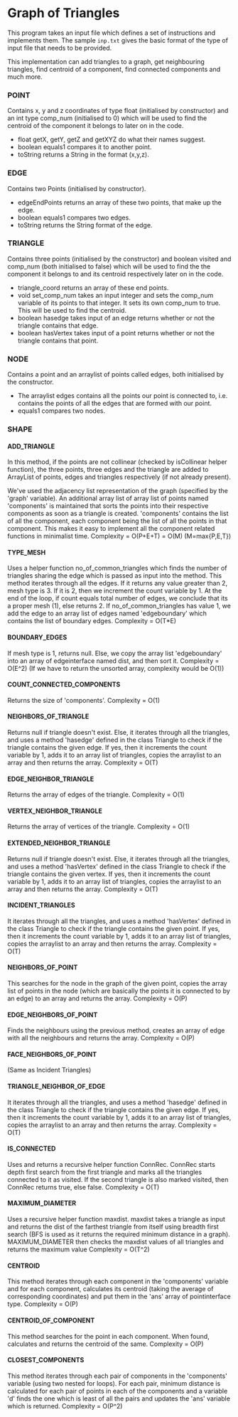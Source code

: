# Graph of Triangles

This program takes an input file which defines a set of instructions and implements them. The sample `inp.txt` gives the basic format of the type of input file that needs to be provided.

This implementation can add triangles to a graph, get neighbouring triangles, find centroid of a component, find connected components and much more.

### POINT

Contains x, y and z coordinates of type float (initialised by constructor) and an int type comp_num (initialised to 0) which will be used to find the centroid of the component it belongs to later on in the code. 
- float getX, getY, getZ and getXYZ do what their names suggest.
- boolean equals1 compares it to another point.
- toString returns a String in the format (x,y,z).

### EDGE

Contains two Points (initialised by constructor).
- edgeEndPoints returns an array of these two points, that make up the edge.
- boolean equals1 compares two edges.
- toString returns the String format of the edge.


### TRIANGLE

Contains three points (initialised by the constructor) and boolean visited and comp_num (both initialised to false) which will be used to find the the component it belongs to and its centroid respectively later on in the code. 
- triangle_coord returns an array of these end points.
- void set_comp_num takes an input integer and sets the comp_num variable of its points to that integer. It sets its own comp_num to true. This will be used to find the centroid.
- boolean hasedge takes input of an edge returns whether or not the triangle contains that edge.
- boolean hasVertex takes input of a point returns whether or not the triangle contains that point.


### NODE

Contains a point and an arraylist of points called edges, both initialised by the constructor.
- The arraylist edges contains all the points our point is connected to, i.e. contains the points of all the edges that are formed with our point.
- equals1 compares two nodes.


### SHAPE

#### ADD_TRIANGLE
In this method, if the points are not collinear (checked by isCollinear helper function), the three points, three edges and the triangle are added to ArrayList of points, edges and triangles respectively (if not already present).

We've used the adjacency list representation of the graph (specified by the 'graph' variable). 
An additional array list of array list of points named 'components' is maintained that sorts the points into their respective components as soon as a triangle is created. 
'components' contains the list of all the component, each component being the list of all the points in that component.
 This makes it easy to implement all the component related functions in minimalist time. 
Complexity = O(P+E+T) = O(M)     (M=max{P,E,T})

#### TYPE_MESH
Uses a helper function no_of_common_triangles which finds the number of triangles sharing the edge which is passed as input into the method. 
This method iterates through all the edges. If it returns any value greater than 2, mesh type is 3. If it is 2, then we increment the count variable by 1. At the end of the loop, if count equals total number of edges, we conclude that its a proper mesh (1), else returns 2.
If no_of_common_triangles has value 1, we add the edge to an array list of edges named 'edgeboundary' which contains the list of boundary edges.
Complexity = O(T*E)

#### BOUNDARY_EDGES
If mesh type is 1, returns null.
Else, we copy the array list 'edgeboundary' into an array of edgeinterface named dist, and then sort it.
Complexity = O(E^2)
(If we have to return the unsorted array, complexity would be O(1))

#### COUNT_CONNECTED_COMPONENTS
Returns the size of 'components'.
Complexity = O(1)

#### NEIGHBORS_OF_TRIANGLE
Returns null if triangle doesn't exist.
Else, it iterates through all the triangles, and uses a method 'hasedge' defined in the class Triangle to check if the triangle contains the given edge. 
If yes, then it increments the count variable by 1, adds it to an array list of triangles, copies the arraylist to an array and then returns the array.
Complexity = O(T)

#### EDGE_NEIGHBOR_TRIANGLE
Returns the array of edges of the triangle.
Complexity = O(1)

#### VERTEX_NEIGHBOR_TRIANGLE
Returns the array of vertices of the triangle.
Complexity = O(1)

#### EXTENDED_NEIGHBOR_TRIANGLE
Returns null if triangle doesn't exist.
Else, it iterates through all the triangles, and uses a method 'hasVertex' defined in the class Triangle to check if the triangle contains the given vertex. 
If yes, then it increments the count variable by 1, adds it to an array list of triangles, copies the arraylist to an array and then returns the array.
Complexity = O(T)

#### INCIDENT_TRIANGLES
It iterates through all the triangles, and uses a method 'hasVertex' defined in the class Triangle to check if the triangle contains the given point. 
If yes, then it increments the count variable by 1, adds it to an array list of triangles, copies the arraylist to an array and then returns the array.
Complexity = O(T)

#### NEIGHBORS_OF_POINT
This searches for the node in the graph of the given point, copies the array list of points in the node (which are basically the points it is connected to by an edge) to an array and returns the array.
Complexity = O(P)

#### EDGE_NEIGHBORS_OF_POINT
Finds the neighbours using the previous method, creates an array of edge with all the neighbours and returns the array.
Complexity = O(P)

#### FACE_NEIGHBORS_OF_POINT
(Same as Incident Triangles)

#### TRIANGLE_NEIGHBOR_OF_EDGE
It iterates through all the triangles, and uses a method 'hasedge' defined in the class Triangle to check if the triangle contains the given edge. 
If yes, then it increments the count variable by 1, adds it to an array list of triangles, copies the arraylist to an array and then returns the array.
Complexity = O(T)

#### IS_CONNECTED
Uses and returns a recursive helper function ConnRec.
ConnRec starts depth first search from the first triangle and marks all the triangles connected to it as visited. If the second triangle is also marked visited, then ConnRec returns true, else false.
Complexity = O(T)

#### MAXIMUM_DIAMETER
Uses a recursive helper function maxdist.
maxdist takes a triangle as input and returns the dist of the farthest triangle from itself using breadth first search (BFS is used as it returns the required minimum distance in a graph).
MAXIMUM_DIAMETER then checks the maxdist values of all triangles and returns the maximum value
Complexity = O(T^2)

#### CENTROID 
This method iterates through each component in the 'components' variable and for each component, calculates its centroid (taking the average of corresponding coordinates) and put them in the 'ans' array of pointinterface type.
Complexity = O(P)

#### CENTROID_OF_COMPONENT
This method searches for the point in each component. When found, calculates and returns the centroid of the same.
Complexity = O(P)

#### CLOSEST_COMPONENTS
This method iterates through each pair of components in the 'components' variable (using two nested for loops). For each pair, minimum distance is calculated for each pair of points in each of the components and a variable 'd' finds the one which is least of all the pairs and updates the 'ans' variable which is returned.
Complexity = O(P^2)

  
